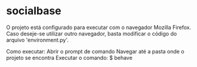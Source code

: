 # socialbase

O projeto está configurado para executar com o navegador Mozilla Firefox.
Caso deseje-se utilizar outro navegador, basta modificar o código do arquivo 'environment.py'.

Como executar:
Abrir o prompt de comando
Navegar até a pasta onde o projeto se encontra
Executar o comando:
$ behave
